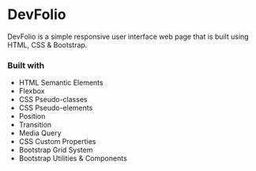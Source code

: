 # DevFolio
DevFolio is a simple responsive user interface web page that is built using HTML, CSS & Bootstrap.

### Built with

- HTML Semantic Elements
- Flexbox
- CSS Pseudo-classes
- CSS Pseudo-elements
- Position
- Transition
- Media Query
- CSS Custom Properties
- Bootstrap Grid System
- Bootstrap Utilities & Components
